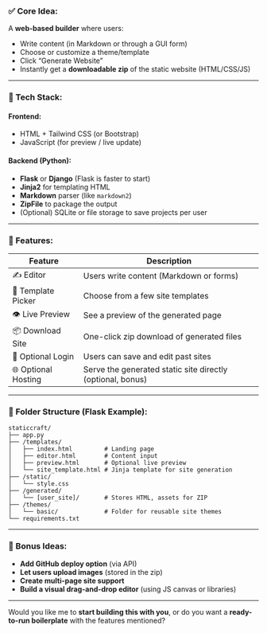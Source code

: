 ### ✅ Core Idea:

A **web-based builder** where users:

- Write content (in Markdown or through a GUI form)
- Choose or customize a theme/template
- Click “Generate Website”
- Instantly get a **downloadable zip** of the static website (HTML/CSS/JS)

---

### 🔧 Tech Stack:

#### Frontend:

- HTML + Tailwind CSS (or Bootstrap)
- JavaScript (for preview / live update)

#### Backend (Python):

- **Flask** or **Django** (Flask is faster to start)
- **Jinja2** for templating HTML
- **Markdown** parser (like `markdown2`)
- **ZipFile** to package the output
- (Optional) SQLite or file storage to save projects per user

---

### 🧱 Features:

| Feature             | Description                                                |
| ------------------- | ---------------------------------------------------------- |
| ✍️ Editor           | Users write content (Markdown or forms)                    |
| 🎨 Template Picker  | Choose from a few site templates                           |
| 👁️ Live Preview     | See a preview of the generated page                        |
| 📦 Download Site    | One-click zip download of generated files                  |
| 🧾 Optional Login   | Users can save and edit past sites                         |
| 🌐 Optional Hosting | Serve the generated static site directly (optional, bonus) |

---

### 📁 Folder Structure (Flask Example):

```
staticcraft/
├── app.py
├── /templates/
│   ├── index.html         # Landing page
│   ├── editor.html        # Content input
│   ├── preview.html       # Optional live preview
│   └── site_template.html # Jinja template for site generation
├── /static/
│   └── style.css
├── /generated/
│   └── [user_site]/       # Stores HTML, assets for ZIP
├── /themes/
│   └── basic/             # Folder for reusable site themes
└── requirements.txt

```

---

### 🧠 Bonus Ideas:

- **Add GitHub deploy option** (via API)
- **Let users upload images** (stored in the zip)
- **Create multi-page site support**
- **Build a visual drag-and-drop editor** (using JS canvas or libraries)

---

Would you like me to **start building this with you**, or do you want a **ready-to-run boilerplate** with the features mentioned?
